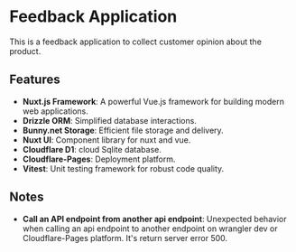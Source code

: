# Feedback Application

This is a feedback application to collect customer opinion about the product.

## Features

- **Nuxt.js Framework**: A powerful Vue.js framework for building modern web applications.
- **Drizzle ORM**: Simplified database interactions.
- **Bunny.net Storage**: Efficient file storage and delivery.
- **Nuxt UI**: Component library for nuxt and vue.
- **Cloudflare D1**: cloud Sqlite database.
- **Cloudflare-Pages**: Deployment platform.
- **Vitest**: Unit testing framework for robust code quality.

## Notes

- **Call an API endpoint from another api endpoint**: Unexpected behavior when calling an api endpoint to another endpoint on wrangler dev or Cloudflare-Pages platform. It's return server error 500.
